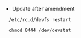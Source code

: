 
  * Update after amendment

  ```
    /etc/rc.d/devfs restart
  ```


  ```
    chmod 0444 /dev/devstat
  ```

